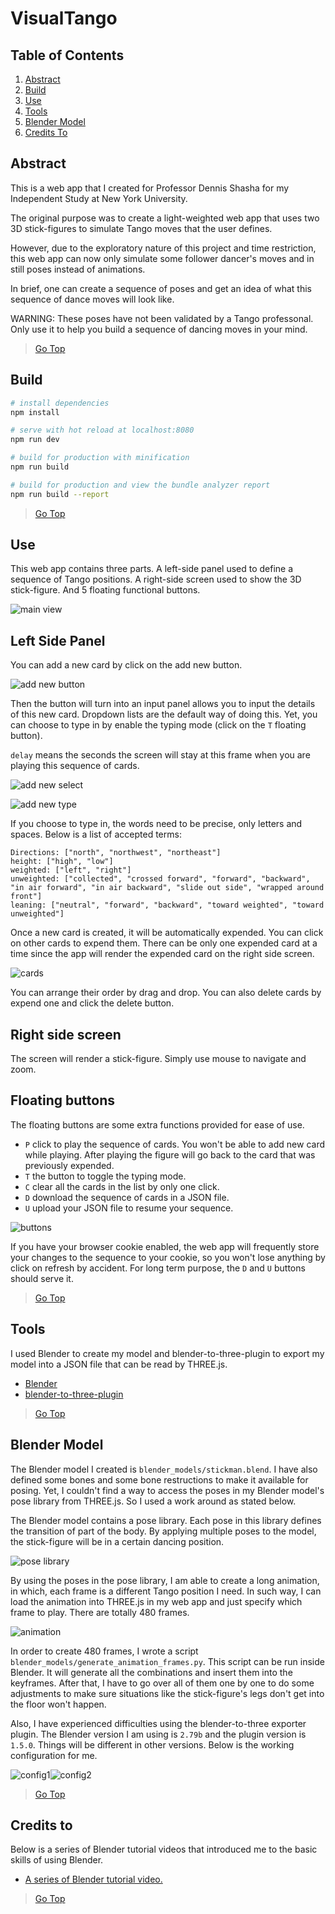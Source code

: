 VisualTango
===========

## Table of Contents

1. [Abstract](#abstract)
2. [Build](#build)
3. [Use](#use)
4. [Tools](#tools)
5. [Blender Model](#blender-model)
6. [Credits To](#credits-to)

## Abstract

This is a web app that I created for Professor Dennis Shasha for my Independent Study at New York University.

The original purpose was to create a light-weighted web app that uses two 3D stick-figures to simulate Tango moves that the user defines.

However, due to the exploratory nature of this project and time restriction, this web app can now only simulate some follower dancer's moves and in still poses instead of animations.

In brief, one can create a sequence of poses and get an idea of what this sequence of dance moves will look like.

WARNING: These poses have not been validated by a Tango professonal. Only use it to help you build a sequence of dancing moves in your mind.

>[Go Top](#table-of-contents)

## Build

``` bash
# install dependencies
npm install

# serve with hot reload at localhost:8080
npm run dev

# build for production with minification
npm run build

# build for production and view the bundle analyzer report
npm run build --report
```

>[Go Top](#table-of-contents)

## Use

This web app contains three parts. A left-side panel used to define a sequence of Tango positions. A right-side screen used to show the 3D stick-figure. And 5 floating functional buttons.

![main view](images/main-view.png)

## Left Side Panel

  You can add a new card by click on the add new button.

  ![add new button](images/add-new-button.png)

  Then the button will turn into an input panel allows you to input the details of this new card. Dropdown lists are the default way of doing this. Yet, you can choose to type in by enable the typing mode (click on the `T` floating button).

  `delay` means the seconds the screen will stay at this frame when you are playing this sequence of cards.

  ![add new select](images/add-new-select.png)

  ![add new type](images/add-new-type.png)

  If you choose to type in, the words need to be precise, only letters and spaces. Below is a list of accepted terms:
  ```
  Directions: ["north", "northwest", "northeast"]
  height: ["high", "low"]
  weighted: ["left", "right"]
  unweighted: ["collected", "crossed forward", "forward", "backward", "in air forward", "in air backward", "slide out side", "wrapped around front"]
  leaning: ["neutral", "forward", "backward", "toward weighted", "toward unweighted"]
  ```

  Once a new card is created, it will be automatically expended. You can click on other cards to expend them. There can be only one expended card at a time since the app will render the expended card on the right side screen.

  ![cards](images/cards.png)

  You can arrange their order by drag and drop. You can also delete cards by expend one and click the delete button.

## Right side screen

  The screen will render a stick-figure. Simply use mouse to navigate and zoom.

## Floating buttons

  The floating buttons are some extra functions provided for ease of use.
  - `P` click to play the sequence of cards. You won't be able to add new card while playing. After playing the figure will go back to the card that was previously expended.
  - `T` the button to toggle the typing mode.
  - `C` clear all the cards in the list by only one click.
  - `D` download the sequence of cards in a JSON file.
  - `U` upload your JSON file to resume your sequence.

  ![buttons](images/buttons.png)

  If you have your browser cookie enabled, the web app will frequently store your changes to the sequence to your cookie, so you won't lose anything by click on refresh by accident. For long term purpose, the `D` and `U` buttons should serve it.

>[Go Top](#table-of-contents)

## Tools

I used Blender to create my model and blender-to-three-plugin to export my model into a JSON file that can be read by THREE.js.

- [Blender](https://www.blender.org/)
- [blender-to-three-plugin](https://github.com/mrdoob/three.js/tree/master/utils/exporters/blender)

>[Go Top](#table-of-contents)

## Blender Model

The Blender model I created is `blender_models/stickman.blend`. I have also defined some bones and some bone restructions to make it available for posing. Yet, I couldn't find a way to access the poses in my Blender model's pose library from THREE.js. So I used a work around as stated below.

The Blender model contains a pose library. Each pose in this library defines the transition of part of the body. By applying multiple poses to the model, the stick-figure will be in a certain dancing position.

![pose library](images/pose-lib.png)

By using the poses in the pose library, I am able to create a long animation, in which, each frame is a different Tango position I need. In such way, I can load the animation into THREE.js in my web app and just specify which frame to play. There are totally 480 frames.

![animation](images/keyframes.png)

In order to create 480 frames, I wrote a script `blender_models/generate_animation_frames.py`. This script can be run inside Blender. It will generate all the combinations and insert them into the keyframes. After that, I have to go over all of them one by one to do some adjustments to make sure situations like the stick-figure's legs don't get into the floor won't happen.

Also, I have experienced difficulties using the blender-to-three exporter plugin. The Blender version I am using is `2.79b` and the plugin version is `1.5.0`. Things will be different in other versions. Below is the working configuration for me.

![config1](images/export-config1.png)![config2](images/export-config1.png)

>[Go Top](#table-of-contents)

## Credits to

Below is a series of Blender tutorial videos that introduced me to the basic skills of using Blender.

- [A series of Blender tutorial video.](http://blender.freemovies.co.uk/stickman/)

>[Go Top](#table-of-contents)